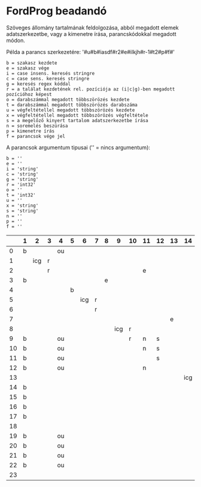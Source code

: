 # FordProg beadandó

Szöveges állomány tartalmának feldolgozása, abból megadott elemek adatszerkezetbe, vagy a kimenetre írása, parancskódokkal megadott módon.

Példa a parancs szerkezetére:
'#u#b#iasdf#r2#e#ilkjh#r-1#t2#p#f#'

	b = szakasz kezdete
	e = szakasz vége
	i = case insens. keresés stringre
	c = case sens. keresés stringre
	g = keresés regex kóddal
	r = a találat kezdetének rel. pozíciója az (i|c|g)-ben megadott pozícióhoz képest
	o = darabszámmal megadott többszörözés kezdete 
	t = darabszámmal megadott többszörözés darabszáma
	u = végfeltétellel megadott többszörözés kezdete
	x = végfeltétellel megadott többszörözés végfeltétele
	s = a megelőző kinyert tartalom adatszerkezetbe írása
	n = soremelés beszúrása
	p = kimenetre írás
	f = parancsok vége jel

A parancsok argumentum tipusai ('' = nincs argumentum):

	b = ''
	e = ''
	i = 'string'
	c = 'string'
	g = 'string'
	r = 'int32'
	o = ''
	t = 'int32'
	u = ''
	x = 'string'
	s = 'string'
	n = ''
	p = ''
	f = ''


|    | 1 | 2   | 3 | 4  | 5 | 6   | 7 | 8 | 9   | 10 | 11 | 12 | 13 | 14  | 15 | 16 | 17 | 18 | 19  | 20 | 21 | 22 | 23 |
| -- | - | --- | - | -- | - | --- | - | - | --- | -- | -- | -- | -- | --- | -- | -- | -- | -- | --- | -- | -- | -- | -- |
| 0  | b |     |   | ou |   |     |   |   |     |    |    |    |    |     |    |    |    |    |     |    |    |    |    |
| 1  |   | icg | r |    |   |     |   |   |     |    |    |    |    |     |    |    |    |    |     |    |    |    |    |
| 2  |   |     | r |    |   |     |   |   |     |    | e  |    |    |     |    |    |    |    |     |    |    |    |    |
| 3  | b |     |   |    |   |     |   | e |     |    |    |    |    |     |    |    |    |    |     |    |    |    |    |
| 4  |   |     |   |    | b |     |   |   |     |    |    |    |    |     |    |    |    |    |     |    |    |    |    |
| 5  |   |     |   |    |   | icg | r |   |     |    |    |    |    |     |    |    |    |    |     |    |    |    |    |
| 6  |   |     |   |    |   |     | r |   |     |    |    |    |    |     |    |    |    |    |     |    |    |    |    |
| 7  |   |     |   |    |   |     |   |   |     |    |    |    | e  |     |    |    |    |    |     |    |    |    |    |
| 8  |   |     |   |    |   |     |   |   | icg | r  |    |    |    |     |    |    |    |    |     |    |    |    |    |
| 9  | b |     |   | ou |   |     |   |   |     | r  | n  | s  |    |     |    |    |    |    |     |    |    |    | f  |
| 10 | b |     |   | ou |   |     |   |   |     |    | n  | s  |    |     |    |    |    |    |     |    |    |    | f  |
| 11 | b |     |   | ou |   |     |   |   |     |    |    | s  |    |     |    |    |    |    |     |    |    |    | f  |
| 12 | b |     |   | ou |   |     |   |   |     |    | n  |    |    |     |    |    |    |    |     |    |    |    | f  |
| 13 |   |     |   |    |   |     |   |   |     |    |    |    |    | icg | r  |    |    |    |     |    |    |    |    |
| 14 | b |     |   |    |   |     |   |   |     |    |    |    |    |     | r  | n  | s  | x  |     | t  |    |    |    |
| 15 | b |     |   |    |   |     |   |   |     |    |    |    |    |     |    | n  | s  |    |     |    |    |    |    |
| 16 | b |     |   |    |   |     |   |   |     |    |    |    |    |     |    |    | s  | x  |     | t  |    |    |    |
| 17 | b |     |   |    |   |     |   |   |     |    |    |    |    |     |    | n  |    | x  |     | t  |    |    |    |
| 18 |   |     |   |    |   |     |   |   |     |    |    |    |    |     |    |    |    |    | icg | r  |    |    |    |
| 19 | b |     |   | ou |   |     |   |   |     |    |    |    |    |     |    |    |    |    |     | r  | n  | s  | f  |
| 20 | b |     |   | ou |   |     |   |   |     |    |    |    |    |     |    |    |    |    |     |    | n  | s  | f  |
| 21 | b |     |   | ou |   |     |   |   |     |    |    |    |    |     |    |    |    |    |     |    |    | s  | f  |
| 22 | b |     |   | ou |   |     |   |   |     |    |    |    |    |     |    |    |    |    |     |    | n  |    | f  |
| 23 |   |     |   |    |   |     |   |   |     |    |    |    |    |     |    |    |    |    |     |    |    |    |    |